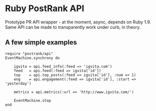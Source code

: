 # Ruby PostRank API

Prototype PR API wrapper - at the moment, async, depends on Ruby 1.9. Same API can be made to transparently work under curb, in theory.

## A few simple examples

    require "postrank/api"
    EventMachine.synchrony do

        igvita = api.feed_info(:feed => 'igvita.com')
        feed   = api.feed(:feed => igvita['id'])
        top    = api.top_posts(:feed => igvita['id'], :num => 1)
        eng    = api.engagement(:feed => igvita['id'], :start => 'yesterday')

        metrics = api.metrics(:url => 'http://www.igvita.com/')

        EventMachine.stop
    end